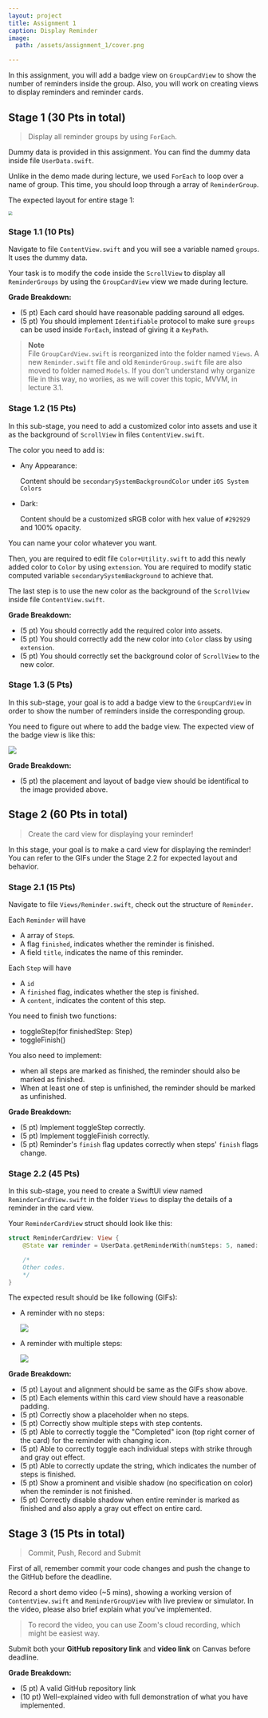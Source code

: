 ```yaml
---
layout: project
title: Assignment 1
caption: Display Reminder
image: 
  path: /assets/assignment_1/cover.png

---
```


In this assignment, you will add a badge view on `GroupCardView` to show the number of reminders inside the group. Also, you will work on creating views to display reminders and reminder cards.

## Stage 1 (30 Pts in total)

> Display all reminder groups by using `ForEach`.

Dummy data is provided in this assignment. You can find the dummy data inside file `UserData.swift`.

Unlike in the demo made during lecture, we used `ForEach` to loop over a name of group. This time, you should loop through a array of `ReminderGroup`.

The expected layout for entire stage 1:

<img src="/assets/assignment_1/stage1_preview.png" style="zoom:50%;" />

### Stage 1.1 (10 Pts)

Navigate to file `ContentView.swift` and you will see a variable named `groups`. It uses the dummy data.

Your task is to modify the code inside the `ScrollView` to display all `ReminderGroups` by using the `GroupCardView` view we made during lecture.

**Grade Breakdown:**

* (5 pt) Each card should have reasonable padding saround all edges.
* (5 pt) You should implement `Identifiable` protocol to make sure `groups` can be used inside `ForEach`, instead of giving it a `KeyPath`.

> **Note**  
> File `GroupCardView.swift` is reorganized into the folder named `Views`. A new `Reminder.swift` file and old `ReminderGroup.swift` file are also moved to folder named `Models`. If you don't understand why organize file in this way, no woriies, as we will cover this topic, MVVM, in lecture 3.1.

### Stage 1.2 (15 Pts)

In this sub-stage, you need to add a customized color into assets and use it as the background of `ScrollView` in files `ContentView.swift`.

The color you need to add is:

* Any Appearance: 

    Content should be `secondarySystemBackgroundColor` under `iOS System Colors`

* Dark:

    Content should be a customized sRGB color with hex value of `#292929` and 100% opacity.

You can name your color whatever you want.

Then, you are required to edit file `Color+Utility.swift` to add this newly added color to `Color` by using `extension`. You are required to modify static computed variable `secondarySystemBackground` to achieve that.

The last step is to use the new color as the background of the `ScrollView` inside file `ContentView.swift`.

**Grade Breakdown:**

* (5 pt) You should correctly add the required color into assets.
* (5 pt) You should correctly add  the new color into `Color` class by using `extension`.
* (5 pt) You should correctly set the background color of `ScrollView` to the new color.

### Stage 1.3 (5 Pts)

In this sub-stage, your goal is to add a badge view to the `GroupCardView` in order to show the number of reminders inside the corresponding group.

You need to figure out where to add the badge view. The expected view of the badge view is like this:

![](/assets/assignment_1/badge_view.png)

**Grade Breakdown:**
- (5 pt) the placement and layout of badge view should be identifical to the image provided above.

## Stage 2 (60 Pts in total)

> Create the card view for displaying your reminder!

In this stage, your goal is to make a card view for displaying the reminder! You can refer to the GIFs under the Stage 2.2 for expected layout and behavior.

### Stage 2.1 (15 Pts)

Navigate to file `Views/Reminder.swift`, check out the structure of `Reminder`. 

Each `Reminder` will have 
- A array of `Step`s.
- A flag `finished`, indicates whether the reminder is finished.
- A field `title`, indicates the name of this reminder.

Each `Step` will have 
- A `id`
- A `finished` flag, indicates whether the step is finished.
- A `content`, indicates the content of this step.

You need to finish two functions:
- toggleStep(for finishedStep: Step)
- toggleFinish()

You also need to implement:
- when all steps are marked as finished, the reminder  should also be marked as finished. 
- When at least one of step is unfinished, the reminder should be marked as unfinished.

**Grade Breakdown:**

* (5 pt) Implement toggleStep correctly.
* (5 pt) Implement toggleFinish correctly.
* (5 pt) Reminder's `finish` flag updates correctly when steps' `finish` flags change.

### Stage 2.2 (45 Pts)

In this sub-stage, you need to create a SwiftUI view named `ReminderCardView.swift` in the folder `Views` to display the details of a reminder in the card view.

Your `ReminderCardView` struct should look like this:

``` swift
struct ReminderCardView: View {
    @State var reminder = UserData.getReminderWith(numSteps: 5, named: "Demo Reminder")

    /*
    Other codes.
    */
}
```

The expected result should be like following (GIFs):

- A reminder with no steps:
  
    ![](/assets/assignment_1/no_step.gif)

- A reminder with multiple steps:

    ![](/assets/assignment_1/multiple_steps.gif)

**Grade Breakdown:**

* (5 pt) Layout and alignment should be same as the GIFs show above.
* (5 pt) Each elements within this card view should have a reasonable padding.
* (5 pt) Correctly show a placeholder when no steps.
* (5 pt) Correctly show multiple steps with step contents.
* (5 pt) Able to correctly toggle the "Completed" icon (top right corner of the card) for the reminder with changing icon.
* (5 pt) Able to correctly toggle each individual steps with strike through and gray out effect.
* (5 pt) Able to correctly update the string, which indicates the number of steps is finished.
* (5 pt) Show a prominent and visible shadow (no specification on color) when the reminder is not finished. 
* (5 pt) Correctly disable shadow when entire reminder is marked as finished and also apply a gray out effect on entire card.

## Stage 3 (15 Pts in total)

> Commit, Push, Record and Submit

First of all, remember commit your code changes and push the change to the GitHub before the deadline.

Record a short demo video (~5 mins), showing a working version of `ContentView.swift` and `ReminderGroupView` with live preview or simulator. In the video, please also brief explain what you've implemented.

> To record the video, you can use Zoom's cloud recording, which might be easiest way.

Submit both your **GitHub repository link** and **video link** on Canvas before deadline.

**Grade Breakdown:**
- (5 pt) A valid GitHub repository link
- (10 pt) Well-explained video with full demonstration of what you have implemented.

